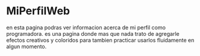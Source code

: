 # MiPerfilWeb
en esta pagina podras ver informacion acerca de mi perfil como programadora. es una pagina donde mas que nada trato de agregarle efectos creativos y coloridos para tambien practicar usarlos fluidamente en algun momento. 
